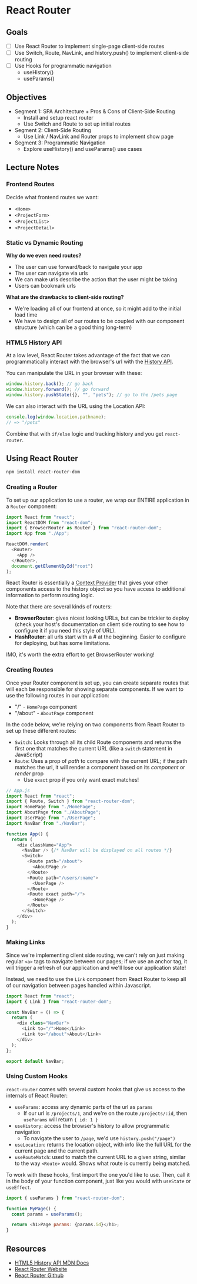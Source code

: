 # React Router

## Goals

- [ ] Use React Router to implement single-page client-side routes
- [ ] Use Switch, Route, NavLink, and history.push() to implement client-side routing
- [ ] Use Hooks for programmatic navigation
  - useHistory()
  - useParams()

## Objectives

- Segment 1: SPA Architecture + Pros & Cons of Client-Side Routing
  - Install and setup react router
  - Use Switch and Route to set up initial routes
- Segment 2: Client-Side Routing
  - Use Link / NavLink and Router props to implement show page
- Segment 3: Programmatic Navigation
  - Explore useHistory() and useParams() use cases

## Lecture Notes

### Frontend Routes

Decide what frontend routes we want:

- `<Home>`
- `<ProjectForm>`
- `<ProjectList>`
- `<ProjectDetail>`

### Static vs Dynamic Routing

**Why do we even need routes?**

- The user can use forward/back to navigate your app
- The user can navigate via urls
- We can make urls describe the action that the user might be taking
- Users can bookmark urls

**What are the drawbacks to client-side routing?**

- We're loading all of our frontend at once, so it might add to the initial load time
- We have to design all of our routes to be coupled with our component structure (which can be a good thing long-term)

### HTML5 History API

At a low level, React Router takes advantage of the fact that we can programmatically interact with the browser's url with the [History API](https://developer.mozilla.org/en-US/docs/Web/API/History_API/Working_with_the_History_API).

You can manipulate the URL in your browser with these:

```js
window.history.back(); // go back
window.history.forward(); // go forward
window.history.pushState({}, "", "pets"); // go to the /pets page
```

We can also interact with the URL using the Location API:

```js
console.log(window.location.pathname);
// => "/pets"
```

Combine that with `if/else` logic and tracking history and you get `react-router`.

## Using React Router

```sh
npm install react-router-dom
```

### Creating a Router

To set up our application to use a router, we wrap our ENTIRE application in a
`Router` component:

```js
import React from "react";
import ReactDOM from "react-dom";
import { BrowserRouter as Router } from "react-router-dom";
import App from "./App";

ReactDOM.render(
  <Router>
    <App />
  </Router>,
  document.getElementById("root")
);
```

React Router is essentially a
[Context Provider](https://reactjs.org/docs/context.html) that gives your other
components access to the history object so you have access to additional
information to perform routing logic.

Note that there are several kinds of routers:

- **BrowserRouter**: gives nicest looking URLs, but can be trickier to deploy
  (check your host's documentation on client side routing to see how to
  configure it if you need this style of URL).
- **HashRouter**: all urls start with a # at the beginning. Easier to configure
  for deploying, but has some limitations.

IMO, it's worth the extra effort to get BrowserRouter working!

### Creating Routes

Once your Router component is set up, you can create separate routes that will
each be responsible for showing separate components. If we want to use the
following routes in our application:

- "/" - `HomePage` component
- "/about" - `AboutPage` component

In the code below, we're relying on two components from React Router to set up
these different routes:

- `Switch`: Looks through all its child Route components and returns the first
  one that matches the current URL (like a `switch` statement in JavaScript)
- `Route`: Uses a prop of _path_ to compare with the current URL; if the path
  matches the url, it will render a component based on its _component_ or
  _render_ prop
  - Use `exact` prop if you only want exact matches!

```js
// App.js
import React from "react";
import { Route, Switch } from "react-router-dom";
import HomePage from "./HomePage";
import AboutPage from "./AboutPage";
import UserPage from "./UserPage";
import NavBar from "./NavBar";

function App() {
  return (
    <div className="App">
      <NavBar /> {/* NavBar will be displayed on all routes */}
      <Switch>
        <Route path="/about">
          <AboutPage />
        </Route>
        <Route path="/users/:name">
          <UserPage />
        </Route>
        <Route exact path="/">
          <HomePage />
        </Route>
      </Switch>
    </div>
  );
}
```

### Making Links

Since we're implementing client side routing, we can't rely on just making
regular `<a>` tags to navigate between our pages; if we use an anchor tag, it
will trigger a refresh of our application and we'll lose our application state!

Instead, we need to use the `Link` component from React Router to keep all of
our navigation between pages handled within Javascript.

```js
import React from "react";
import { Link } from "react-router-dom";

const NavBar = () => {
  return (
    <div class="NavBar">
      <Link to="/">Home</Link>
      <Link to="/about">About</Link>
    </div>
  );
};

export default NavBar;
```

### Using Custom Hooks

`react-router` comes with several custom hooks that give us access to the internals
of React Router:

- `useParams`: access any dynamic parts of the url as `params`
  - If our url is `/projects/1`, and we're on the route `/projects/:id`, then
    `useParams` will return `{ id: 1 }`
- `useHistory`: access the browser's history to allow programmatic navigation
  - To navigate the user to `/page`, we'd use `history.push("/page")`
- `useLocation`: returns the location object, with info like the full URL for the current page and the current path.
- `useRouteMatch`: used to match the current URL to a given string, similar to
  the way `<Route>` would. Shows what route is currently being matched.

To work with these hooks, first import the one you'd like to use. Then, call it
in the body of your function component, just like you would with `useState` or
`useEffect`.

```js
import { useParams } from "react-router-dom";

function MyPage() {
  const params = useParams();

  return <h1>Page params: {params.id}</h1>;
}
```

## Resources

- [HTML5 History API MDN Docs](https://developer.mozilla.org/en-US/docs/Web/API/History_API)
- [React Router Website](https://reacttraining.com/react-router/)
- [React Router Github](https://github.com/ReactTraining/react-router)
